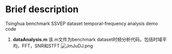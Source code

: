 # Brief description
Tsinghua benchmark SSVEP dataset temporal-frequency analysis demo code
1. **dataAnalysis.m**
该.m文件为benchmark dataset时频分析代码，包括时域平均，FFT，SNR和STFT
![JmJuDJ.png](https://s1.ax1x.com/2020/04/18/JmJuDJ.png)
